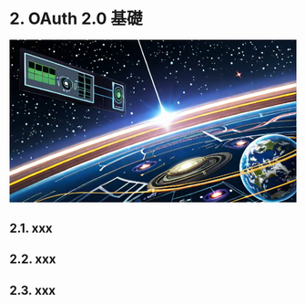 # 2. OAuth 2.0 基礎

<!-- 画像サンプルとして -->

![thumbnail](./images/thumbnail.png)

## 2.1. xxx

## 2.2. xxx

## 2.3. xxx
